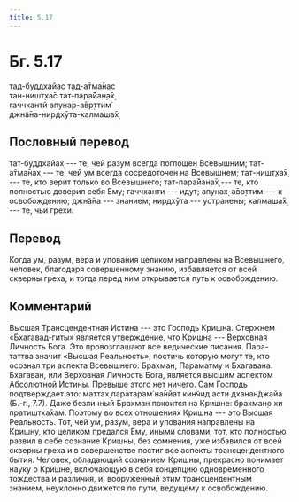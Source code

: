 ```yaml
---
title: 5.17
---
```


# Бг. 5.17
тад-буддхайас тад-а̄тма̄нас<br/>
тан-ништ̣ха̄с тат-пара̄йан̣а̄х̣<br/>
гаччхантй апунар-а̄вр̣ттим̇<br/>
джн̃а̄на-нирдхӯта-калмаша̄х̣
## Пословный перевод

тат-буддхайах̣ --- те, чей разум всегда поглощен Всевышним; тат-а̄тма̄нах̣
--- те, чей ум всегда сосредоточен на Всевышнем; тат-ништ̣ха̄х̣ --- те, кто
верит только во Всевышнего; тат-пара̄йан̣а̄х̣ --- те, кто полностью доверил
себя Ему; гаччханти --- идут; апунах̣-а̄вр̣ттим --- к освобождению; джн̃а̄на
--- знанием; нирдхӯта --- устранены; калмаша̄х̣ --- те, чьи грехи.

## Перевод

Когда ум, разум, вера и упования целиком направлены на Всевышнего,
человек, благодаря совершенному знанию, избавляется от всей скверны
греха, и тогда перед ним открывается путь к освобождению.

## Комментарий

Высшая Трансцендентная Истина --- это Господь Кришна. Стержнем
«Бхагавад-гиты» является утверждение, что Кришна --- Верховная Личность
Бога. Это провозглашают все ведические писания. Пара-таттва значит
«Высшая Реальность», постичь которую могут те, кто осознал три аспекта
Всевышнего: Брахман, Параматму и Бхагавана. Бхагаван, или Верховная
Личность Бога, является высшим аспектом Абсолютной Истины. Превыше этого
нет ничего. Сам Господь подтверждает это: маттах̣ паратарам̇ на̄нйат кин̃чид
асти дханан̃джайа (Б.-г., 7.7). Даже безличный Брахман покоится на
Кришне: брахман̣о хи пратишт̣ха̄хам. Поэтому во всех отношениях Кришна ---
это Высшая Реальность. Тот, чей ум, разум, вера и упования направлены на
Кришну, кто целиком предался Ему, иными словами, тот, кто полностью
развил в себе сознание Кришны, без сомнения, уже избавился от всей
скверны греха и в совершенстве постиг все аспекты трансцендентного
бытия. Человек, обладающий сознанием Кришны, прекрасно понимает науку о
Кришне, включающую в себя концепцию одновременного тождества и различия,
и, вооруженный этим трансцендентным знанием, неуклонно движется по пути,
ведущему к освобождению.
